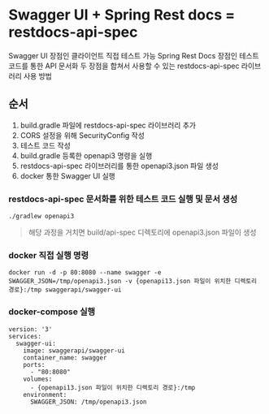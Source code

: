 # Swagger UI + Spring Rest docs = restdocs-api-spec
Swagger UI 장점인 클라이언트 직접 테스트 가능
Spring Rest Docs 장점인 테스트 코드를 통한 API 문서화
두 장점을 합쳐서 사용할 수 있는 restdocs-api-spec 라이브러리 사용 방법

## 순서
1. build.gradle 파일에 restdocs-api-spec 라이브러리 추가
2. CORS 설정을 위해 SecurityConfig 작성
3. 테스트 코드 작성
4. build.gradle 등록한 openapi3 명령을 실행
5. restdocs-api-spec 라이브러리를 통한 openapi3.json 파일 생성
6. docker 통한 Swagger UI 실행

### restdocs-api-spec 문서화를 위한 테스트 코드 실행 및 문서 생성
```shell
./gradlew openapi3
```
> 해당 과정을 거치면 build/api-spec 디렉토리에 openapi3.json 파일이 생성

### docker 직접 실행 명령
```shell title:"Swagger UI 실행"
docker run -d -p 80:8080 --name swagger -e SWAGGER_JSON=/tmp/openapi3.json -v {openapi13.json 파일이 위치한 디렉토리 경로}:/tmp swaggerapi/swagger-ui
```

### docker-compose 실행
```shell title:"docker-compose.yml"
version: '3'
services:
  swagger-ui:
    image: swaggerapi/swagger-ui
    container_name: swagger
    ports:
      - "80:8080"
    volumes:
      - {openapi13.json 파일이 위치한 디렉토리 경로}:/tmp
    environment:
      SWAGGER_JSON: /tmp/openapi3.json
```